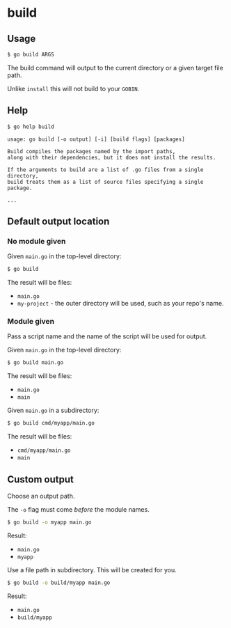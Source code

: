 # build


## Usage

```sh
$ go build ARGS
```

The build command will output to the current directory or a given target file path.

Unlike `install` this will not build to your `GOBIN`.


## Help

```sh
$ go help build
```

```
usage: go build [-o output] [-i] [build flags] [packages]

Build compiles the packages named by the import paths,
along with their dependencies, but it does not install the results.

If the arguments to build are a list of .go files from a single directory,
build treats them as a list of source files specifying a single package.

...
```


## Default output location

### No module given

Given `main.go` in the top-level directory:

```sh
$ go build
```

The result will be files:

- `main.go`
- `my-project` - the outer directory will be used, such as your repo's name.


### Module given

Pass a script name and the name of the script will be used for output. 

Given `main.go` in the top-level directory:

```sh
$ go build main.go
```

The result will be files:

- `main.go`
- `main`

Given `main.go` in a subdirectory:

```sh
$ go build cmd/myapp/main.go
```

The result will be files:

- `cmd/myapp/main.go`
- `main`


## Custom output

Choose an output path. 

The `-o` flag must come _before_ the module names.

```sh
$ go build -o myapp main.go
```

Result:

- `main.go`
- `myapp`


Use a file path in subdirectory. This will be created for you.

```sh
$ go build -o build/myapp main.go
```

Result:

- `main.go`
- `build/myapp`

